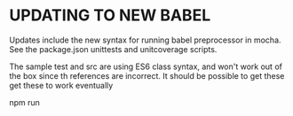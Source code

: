 # UPDATING TO NEW BABEL


Updates include the new syntax for running babel preprocessor in mocha. See the 
package.json unittests and unitcoverage scripts.

The sample test and src are using ES6 class syntax, and won't work out of the
box since th references are incorrect. It should be possible to get these get
these to work eventually

npm run <script> is used here to launch tests

the dependencies aren't important, its the devDependencies that are relevant
to testing



